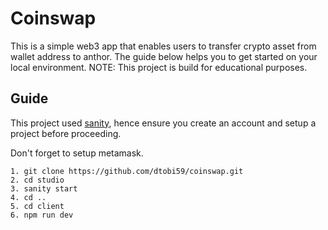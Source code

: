 #  Coinswap

This is a simple web3 app that enables users to transfer crypto asset from wallet address to anthor. The guide below helps you to get started on your local environment. NOTE: This project is build for educational purposes. 

## Guide
This project used [sanity](https://www.sanity.io/), hence ensure you create an account and setup a project before proceeding. 

Don't forget to setup metamask. 

    1. git clone https://github.com/dtobi59/coinswap.git
    2. cd studio
    3. sanity start
    4. cd ..
    5. cd client
    6. npm run dev
   
